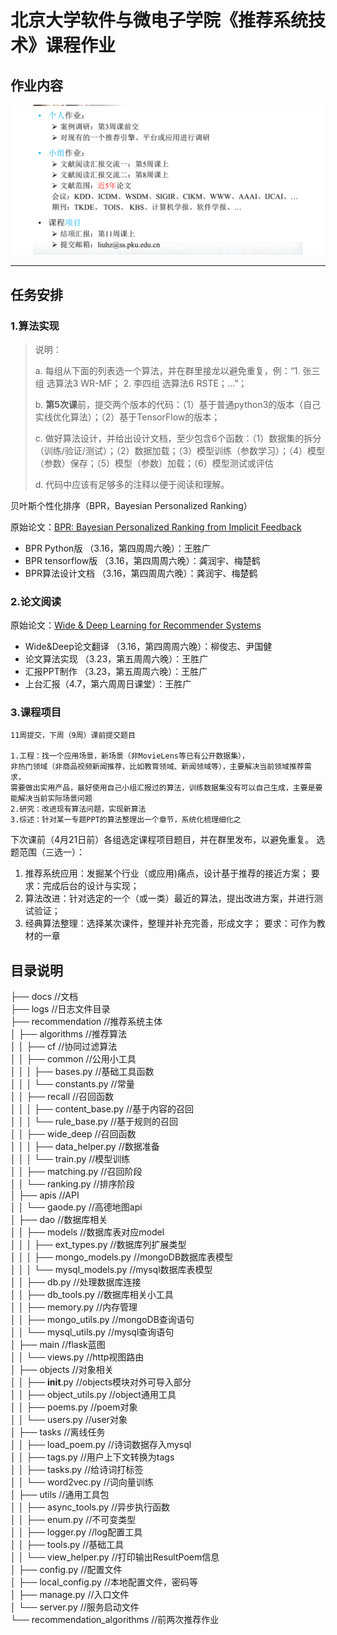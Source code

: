 # 北京大学软件与微电子学院《推荐系统技术》课程作业

## 作业内容

![课堂作业](docs/homework.png)

----

## 任务安排

###  1.算法实现

>  说明：
>
>  a. 每组从下面的列表选一个算法，并在群里接龙以避免重复，例：“1. 张三 组 选算法3 WR-MF； 2. 李四组 选算法6 RSTE；...”；
>
>  b. **第5次课**前，提交两个版本的代码：（1）基于普通python3的版本（自己实线优化算法）；（2）基于TensorFlow的版本；
>
>  c. 做好算法设计，并给出设计文档，至少包含6个函数：（1）数据集的拆分（训练/验证/测试）；（2）数据加载；（3）模型训练（参数学习）；（4）模型（参数）保存；（5）模型（参数）加载；（6）模型测试或评估
>
>  d. 代码中应该有足够多的注释以便于阅读和理解。



贝叶斯个性化排序（BPR，Bayesian Personalized Ranking）

原始论文：[BPR: Bayesian Personalized Ranking from Implicit Feedback](https://arxiv.org/abs/1205.2618)

- BPR Python版  （3.16，第四周周六晚）：王胜广
- BPR tensorflow版 （3.16，第四周周六晚）：龚润宇、梅楚鹤
- BPR算法设计文档 （3.16，第四周周六晚）：龚润宇、梅楚鹤


### 2.论文阅读
原始论文：[Wide & Deep Learning for Recommender Systems](https://arxiv.org/abs/1606.07792)

- Wide&Deep论文翻译 （3.16，第四周周六晚）：柳俊志、尹国健
- 论文算法实现  （3.23，第五周周六晚）：王胜广
- 汇报PPT制作 （3.23，第五周周六晚）：王胜广
- 上台汇报（4.7，第六周周日课堂）：王胜广



### 3.课程项目

    11周提交，下周（9周）课前提交题目
    
    1.工程：找一个应用场景，新场景（非MovieLens等已有公开数据集），
    非热门领域（非商品视频新闻推荐，比如教育领域、新闻领域等），主要解决当前领域推荐需求，
    需要做出实用产品，最好使用自己小组汇报过的算法，训练数据集没有可以自己生成，主要是要能解决当前实际场景问题
    2.研究：改进现有算法问题，实现新算法
    3.综述：针对某一专题PPT的算法整理出一个章节，系统化梳理细化之
    

下次课前（4月21日前）各组选定课程项目题目，并在群里发布，以避免重复。
选题范围（三选一）：
1. 推荐系统应用：发掘某个行业（或应用)痛点，设计基于推荐的接近方案；
要求：完成后台的设计与实现；
2. 算法改进：针对选定的一个（或一类）最近的算法，提出改进方案，并进行测试验证；
3. 经典算法整理：选择某次课件，整理并补充完善，形成文字；
要求：可作为教材的一章
    

##  目录说明 
├── docs //文档         
├── logs  //日志文件目录       
├── recommendation //推荐系统主体        
│   ├── algorithms  //推荐算法   
│   │   ├── cf //协同过滤算法                  
│   │   ├── common //公用小工具          
│   │   │   ├── bases.py //基础工具函数         
│   │   │   └── constants.py //常量          
│   │   ├── recall //召回函数             
│   │   │   ├── content_base.py //基于内容的召回           
│   │   │   └── rule_base.py //基于规则的召回  
│   │   ├── wide_deep //召回函数             
│   │   │   ├── data_helper.py //数据准备             
│   │   │   └── train.py //模型训练         
│   │   ├── matching.py //召回阶段      
│   │   └── ranking.py //排序阶段        
│   ├── apis  //API   
│   │   └── gaode.py //高德地图api         
│   ├── dao  //数据库相关   
│   │   ├── models //数据库表对应model               
│   │   │   ├── ext_types.py //数据库列扩展类型             
│   │   │   ├── mongo_models.py //mongoDB数据库表模型           
│   │   │   └── mysql_models.py //mysql数据库表模型    
│   │   ├── db.py  //处理数据库连接               
│   │   ├── db_tools.py  //数据库相关小工具                  
│   │   ├── memory.py  //内存管理                  
│   │   ├── mongo_utils.py  //mongoDB查询语句               
│   │   └── mysql_utils.py  //mysql查询语句                 
│   ├── main  //flask蓝图        
│   │   └── views.py  //http视图路由                           
│   ├── objects  //对象相关    
│   │   ├── __init__.py  //objects模块对外可导入部分                   
│   │   ├── object_utils.py  //object通用工具               
│   │   ├── poems.py  //poem对象                 
│   │   └── users.py  //user对象     
│   ├── tasks   //离线任务       
│   │   ├── load_poem.py  //诗词数据存入mysql                        
│   │   ├── tags.py  //用户上下文转换为tags                          
│   │   ├── tasks.py  //给诗词打标签                 
│   │   └── word2vec.py  //词向量训练        
│   ├── utils   //通用工具包    
│   │   ├── async_tools.py  //异步执行函数                      
│   │   ├── enum.py  //不可变类型                       
│   │   ├── logger.py  //log配置工具               
│   │   ├── tools.py  //基础工具                   
│   │   └── view_helper.py  //打印输出ResultPoem信息    
│   ├── config.py  //配置文件                     
│   ├── local_config.py  //本地配置文件，密码等                      
│   ├── manage.py  //入口文件                       
│   └── server.py  //服务启动文件                       
└── recommendation_algorithms //前两次推荐作业          

